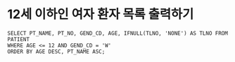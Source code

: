 # 12세 이하인 여자 환자 목록 출력하기

```mysql
SELECT PT_NAME, PT_NO, GEND_CD, AGE, IFNULL(TLNO, 'NONE') AS TLNO FROM PATIENT
WHERE AGE <= 12 AND GEND_CD = 'W'
ORDER BY AGE DESC, PT_NAME ASC;
```

